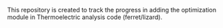 ﻿ This repository is created to track the progress in adding the optimization module in Thermoelectric analysis code (ferret/lizard).
